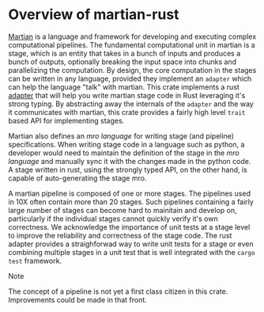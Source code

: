 

# Overview of martian-rust
[Martian](https://martian-lang.org/) is a language and framework for developing and executing complex computational pipelines. The fundamental computational unit in martian is a stage, which is an entity that takes in a bunch of inputs and produces a bunch of outputs, optionally breaking the input space into chunks and parallelizing the computation. By design, the core computation in the stages can be written in any language, provided they implement an `adapter` which can help the language "talk" with martian. This crate implements a rust [adapter](https://martian-lang.org/writing-stages/) that will help you write martian stage code in Rust leveraging it's strong typing. By abstracting away the internals of the `adapter` and the way it communicates with martian, this crate provides a fairly high level `trait` based API for implementing stages.

Martian also defines an *mro language* for writing stage (and pipeline) specifications. When writing stage code in a language such as python, a developer would need to maintain the definition of the stage in the *mro language* and manually sync it with the changes made in the python code. A stage written in rust, using the strongly typed API, on the other hand, is capable of auto-generating the stage mro.

A martian pipeline is composed of one or more stages. The pipelines used in 10X often contain more than 20 stages. Such pipelines containing a fairly large number of stages can become hard to mainitain and develop on, particularly if the individual stages cannot quickly verify it's own correctness. We acknowledge the importance of unit tests at a stage level to improve the reliability and correctness of the stage code. The rust adapter provides a straighforwad way to write unit tests for a stage or even combining multiple stages in a unit test that is well integrated with the `cargo test` framework.

> [!NOTE]
>
> The concept of a pipeline is not yet a first class citizen in this crate. Improvements could be made in that front.